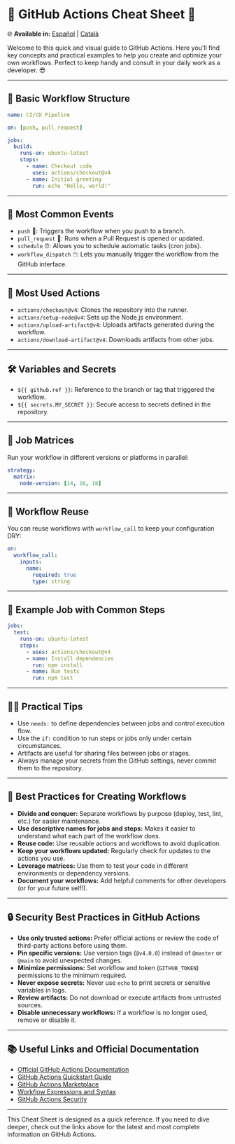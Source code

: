 # 🚀 GitHub Actions Cheat Sheet 🎉

🌐 **Available in:** [Español](./README.md) | [Català](./README.ca.md)

Welcome to this quick and visual guide to GitHub Actions. Here you'll find key concepts and practical examples to help you create and optimize your own workflows. Perfect to keep handy and consult in your daily work as a developer. 😎

---

## 📁 Basic Workflow Structure

```yaml
name: CI/CD Pipeline

on: [push, pull_request]

jobs:
  build:
    runs-on: ubuntu-latest
    steps:
      - name: Checkout code
        uses: actions/checkout@v4
      - name: Initial greeting
        run: echo "Hello, world!"
```

---

## 🏁 Most Common Events

- `push` 🚀: Triggers the workflow when you push to a branch.
- `pull_request` 🔀: Runs when a Pull Request is opened or updated.
- `schedule` ⏰: Allows you to schedule automatic tasks (cron jobs).
- `workflow_dispatch` 🖱️: Lets you manually trigger the workflow from the GitHub interface.

---

## 🧩 Most Used Actions

- `actions/checkout@v4`: Clones the repository into the runner.
- `actions/setup-node@v4`: Sets up the Node.js environment.
- `actions/upload-artifact@v4`: Uploads artifacts generated during the workflow.
- `actions/download-artifact@v4`: Downloads artifacts from other jobs.

---

## 🛠️ Variables and Secrets

- `${{ github.ref }}`: Reference to the branch or tag that triggered the workflow.
- `${{ secrets.MY_SECRET }}`: Secure access to secrets defined in the repository.

---

## 🧪 Job Matrices

Run your workflow in different versions or platforms in parallel:

```yaml
strategy:
  matrix:
    node-version: [14, 16, 18]
```

---

## 🔄 Workflow Reuse

You can reuse workflows with `workflow_call` to keep your configuration DRY:

```yaml
on:
  workflow_call:
    inputs:
      name:
        required: true
        type: string
```

---

## 📝 Example Job with Common Steps

```yaml
jobs:
  test:
    runs-on: ubuntu-latest
    steps:
      - uses: actions/checkout@v4
      - name: Install dependencies
        run: npm install
      - name: Run tests
        run: npm test
```

---

## 🧙‍♂️ Practical Tips

- Use `needs:` to define dependencies between jobs and control execution flow.
- Use the `if:` condition to run steps or jobs only under certain circumstances.
- Artifacts are useful for sharing files between jobs or stages.
- Always manage your secrets from the GitHub settings, never commit them to the repository.

---

## 🌟 Best Practices for Creating Workflows

- **Divide and conquer:** Separate workflows by purpose (deploy, test, lint, etc.) for easier maintenance.
- **Use descriptive names for jobs and steps:** Makes it easier to understand what each part of the workflow does.
- **Reuse code:** Use reusable actions and workflows to avoid duplication.
- **Keep your workflows updated:** Regularly check for updates to the actions you use.
- **Leverage matrices:** Use them to test your code in different environments or dependency versions.
- **Document your workflows:** Add helpful comments for other developers (or for your future self!).

---

## 🔒 Security Best Practices in GitHub Actions

- **Use only trusted actions:** Prefer official actions or review the code of third-party actions before using them.
- **Pin specific versions:** Use version tags (`@v4.0.0`) instead of `@master` or `@main` to avoid unexpected changes.
- **Minimize permissions:** Set workflow and token (`GITHUB_TOKEN`) permissions to the minimum required.
- **Never expose secrets:** Never use `echo` to print secrets or sensitive variables in logs.
- **Review artifacts:** Do not download or execute artifacts from untrusted sources.
- **Disable unnecessary workflows:** If a workflow is no longer used, remove or disable it.

---

## 📚 Useful Links and Official Documentation

- [Official GitHub Actions Documentation](https://docs.github.com/en/actions)
- [GitHub Actions Quickstart Guide](https://docs.github.com/en/actions/quickstart)
- [GitHub Actions Marketplace](https://github.com/marketplace?type=actions)
- [Workflow Expressions and Syntax](https://docs.github.com/en/actions/learn-github-actions/expressions)
- [GitHub Actions Security](https://docs.github.com/en/actions/security-guides/security-hardening-for-github-actions)

---

This Cheat Sheet is designed as a quick reference. If you need to dive deeper, check out the links above for the latest and most complete information on GitHub Actions. 